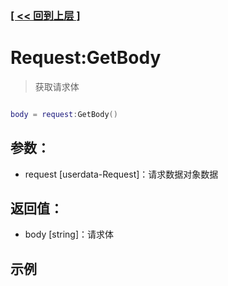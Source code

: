 ### [[ << 回到上层 ]](README.md)

# Request:GetBody

> 获取请求体

```lua

body = request:GetBody()

```

## 参数：

+ request [userdata-Request]：请求数据对象数据

## 返回值：

+ body [string]：请求体

## 示例

```lua

```